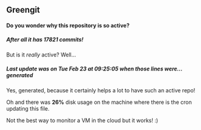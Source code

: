 ## Greengit

#### Do you wonder why this repository is so active?

##### After all it has 17821 commits!

But is it *really* active? Well...

##### Last update was on Tue Feb 23 at 09:25:05 when those lines were... generated

Yes, generated, because it certainly helps a lot to have such an active repo!

Oh and there was **26%** disk usage on the machine
where there is the cron updating this file.

Not the best way to monitor a VM in the cloud but it works! :)
